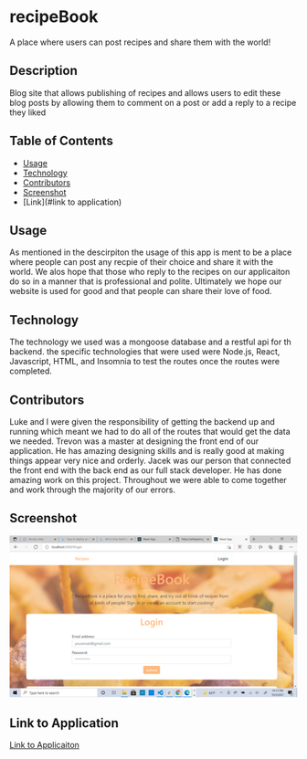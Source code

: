 # recipeBook
A place where users can post recipes and share them with the world!


## Description

Blog site that allows publishing of recipes and allows users to edit these blog posts by allowing them to comment on a post or add a reply to a recipe they liked


## Table of Contents

* [Usage](#usage)
* [Technology](#technology)
* [Contributors](#contribuors)
* [Screenshot](#screenshot)
* [Link](#link to application)

## Usage
As mentioned in the descirpiton the usage of this app is ment to be a place where people can post any recpie of their choice and share it with the world. We alos hope that those who reply to the recipes on our applicaiton do so in a manner that is professional and polite. Ultimately we hope our website is used for good and that people can share their love of food.

## Technology
The technology we used was a mongoose database and a restful api for th backend. the specific technologies that were used were Node.js, React, Javascript, HTML, and Insomnia to test the routes once the routes were completed.

## Contributors
Luke and I were given the responsibility of getting the backend up and running which meant we had to do all of the routes that would get the data we needed. Trevon was a master at designing the front end of our application. He has amazing designing skills and is really good at making things appear very nice and orderly. Jacek was our person that connected the front end with the back end as our full stack developer. He has done amazing work on this project. Throughout we were able to come together and work through the majority of our errors.

## Screenshot
<img src="./images/2021-10-03.png" />

## Link to Application
<a href="https://whispering-island-80418.herokuapp.com/">Link to Applicaiton</a>

